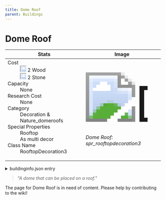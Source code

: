 ```yaml
---
title: Dome Roof
parent: Buildings
---
```

# Dome Roof

[//]: # (Pre-generated content)
<table><thead><tr><th>Stats</th><th>Image</th></tr></thead><tbody><tr><td><dl><dt>Cost</dt><dd><div class="resource-icon"><img style="object-position: -637px -751px;" src="https://tfe2-wiki.github.io/assets/sprites.png"></div> 2 Wood<br><div class="resource-icon"><img style="object-position: -637px -737px;" src="https://tfe2-wiki.github.io/assets/sprites.png"></div> 2 Stone</dd><dt>Capacity</dt><dd>None</dd><dt>Research Cost</dt><dd>None</dd><dt>Category</dt><dd>Decoration & Nature_domeroofs</dd><dt>Special Properties</dt><dd>Rooftop<br>As multi decor</dd><dt>Class Name</dt><dd>RooftopDecoration3</dd></dl></td><td><style>.building-image {width: 200px;height: 200px;overflow: hidden;position: relative;}.building-image img {image-rendering: pixelated;object-fit: none;transform: scale(10);transform-origin: left top;position: absolute;left: 0;top: 0;}.resource-image {width: 200px;height: 200px;overflow: hidden;position: relative;}.resource-image img {image-rendering: pixelated;object-fit: none;transform: scale(20);transform-origin: left top;position: absolute;left: 0;top: 0;}.building-icon {width: 20px;height: 20px;overflow: hidden;position: relative;display: inline-block;}.building-icon img {image-rendering: pixelated;object-fit: none;transform: scale(1);transform-origin: left top;position: absolute;left: 0;top: 0;}.resource-icon {width: 20px;height: 20px;overflow: hidden;position: relative;display: inline-block;}.resource-icon img {image-rendering: pixelated;object-fit: none;transform: scale(2);transform-origin: left top;position: absolute;left: 0;top: 0;}</style><div class="building-image"><img style="object-position: -620px -35px;" src="https://tfe2-wiki.github.io/assets/sprites.png" alt="Dome Roof Back"><img style="object-position: -598px -35px;" src="https://tfe2-wiki.github.io/assets/sprites.png" alt="Dome Roof"></div><i>Dome Roof: spr_rooftopdecoration3</i></td></tr></tbody></table><details><summary>buildinginfo.json entry</summary>```json{  "className": "RooftopDecoration3",  "food": 0,  "wood": 2,  "stone": 2,  "machineParts": 0,  "knowledge": 0,  "category": "Decoration & Nature_domeroofs",  "unlockedByDefault": true,  "specialInfo": [    "Rooftop",    "As multi decor"  ]}```</details><blockquote><i>"A dome that can be placed on a roof."</i></blockquote>

The page for Dome Roof is in need of content. Please help by contributing to the wiki!
